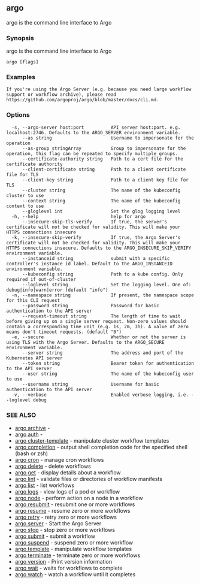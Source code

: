 ## argo

argo is the command line interface to Argo

### Synopsis

argo is the command line interface to Argo

```
argo [flags]
```

### Examples

```
If you're using the Argo Server (e.g. because you need large workflow support or workflow archive), please read https://github.com/argoproj/argo/blob/master/docs/cli.md.
```

### Options

```
  -s, --argo-server host:port          API server host:port. e.g. localhost:2746. Defaults to the ARGO_SERVER environment variable.
      --as string                      Username to impersonate for the operation
      --as-group stringArray           Group to impersonate for the operation, this flag can be repeated to specify multiple groups.
      --certificate-authority string   Path to a cert file for the certificate authority
      --client-certificate string      Path to a client certificate file for TLS
      --client-key string              Path to a client key file for TLS
      --cluster string                 The name of the kubeconfig cluster to use
      --context string                 The name of the kubeconfig context to use
      --gloglevel int                  Set the glog logging level
  -h, --help                           help for argo
      --insecure-skip-tls-verify       If true, the server's certificate will not be checked for validity. This will make your HTTPS connections insecure
  -k, --insecure-skip-verify           If true, the Argo Server's certificate will not be checked for validity. This will make your HTTPS connections insecure. Defaults to the ARGO_INSECURE_SKIP_VERIFY environment variable.
      --instanceid string              submit with a specific controller's instance id label. Default to the ARGO_INSTANCEID environment variable.
      --kubeconfig string              Path to a kube config. Only required if out-of-cluster
      --loglevel string                Set the logging level. One of: debug|info|warn|error (default "info")
  -n, --namespace string               If present, the namespace scope for this CLI request
      --password string                Password for basic authentication to the API server
      --request-timeout string         The length of time to wait before giving up on a single server request. Non-zero values should contain a corresponding time unit (e.g. 1s, 2m, 3h). A value of zero means don't timeout requests. (default "0")
  -e, --secure                         Whether or not the server is using TLS with the Argo Server. Defaults to the ARGO_SECURE environment variable.
      --server string                  The address and port of the Kubernetes API server
      --token string                   Bearer token for authentication to the API server
      --user string                    The name of the kubeconfig user to use
      --username string                Username for basic authentication to the API server
  -v, --verbose                        Enabled verbose logging, i.e. --loglevel debug
```

### SEE ALSO

* [argo archive](argo_archive.md)	 - 
* [argo auth](argo_auth.md)	 - 
* [argo cluster-template](argo_cluster-template.md)	 - manipulate cluster workflow templates
* [argo completion](argo_completion.md)	 - output shell completion code for the specified shell (bash or zsh)
* [argo cron](argo_cron.md)	 - manage cron workflows
* [argo delete](argo_delete.md)	 - delete workflows
* [argo get](argo_get.md)	 - display details about a workflow
* [argo lint](argo_lint.md)	 - validate files or directories of workflow manifests
* [argo list](argo_list.md)	 - list workflows
* [argo logs](argo_logs.md)	 - view logs of a pod or workflow
* [argo node](argo_node.md)	 - perform action on a node in a workflow
* [argo resubmit](argo_resubmit.md)	 - resubmit one or more workflows
* [argo resume](argo_resume.md)	 - resume zero or more workflows
* [argo retry](argo_retry.md)	 - retry zero or more workflows
* [argo server](argo_server.md)	 - Start the Argo Server
* [argo stop](argo_stop.md)	 - stop zero or more workflows
* [argo submit](argo_submit.md)	 - submit a workflow
* [argo suspend](argo_suspend.md)	 - suspend zero or more workflow
* [argo template](argo_template.md)	 - manipulate workflow templates
* [argo terminate](argo_terminate.md)	 - terminate zero or more workflows
* [argo version](argo_version.md)	 - Print version information
* [argo wait](argo_wait.md)	 - waits for workflows to complete
* [argo watch](argo_watch.md)	 - watch a workflow until it completes


